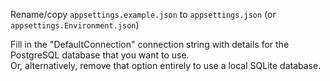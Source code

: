 Rename/copy `appsettings.example.json` to `appsettings.json` (or `appsettings.Environment.json`)
  
Fill in the "DefaultConnection" connection string with details for the PostgreSQL database that you want to use.  
Or, alternatively, remove that option entirely to use a local SQLite database.